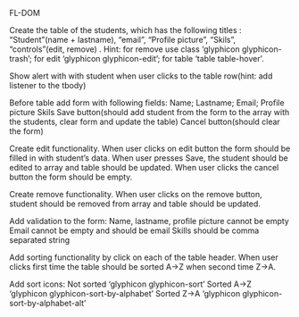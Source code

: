 
FL-DOM

Create the table of the students, which has the following titles : “Student”(name + lastname), “email”, “Profile picture”, “Skils”, “controls”(edit, remove) . Hint: for remove use class ‘glyphicon glyphicon-trash’; for edit ‘glyphicon glyphicon-edit’; for table ‘table table-hover’.

Show alert with with student when user clicks to the table row(hint: add listener to the tbody)

Before table add form with following fields: Name; Lastname; Email; Profile picture Skils Save button(should add student from the form to the array with the students, clear form and update the table) Cancel button(should clear the form)

Create edit functionality. When user clicks on edit button the form should be filled in with student’s data. When user presses Save, the student should be edited to array and table should be updated. When user clicks the cancel button the form should be empty.

Create remove functionality. When user clicks on the remove button, student should be removed from array and table should be updated.

Add validation to the form: Name, lastname, profile picture cannot be empty Email cannot be empty and should be email Skills should be comma separated string

Add sorting functionality by click on each of the table header. When user clicks first time the table should be sorted A->Z when second time Z->A.

Add sort icons: Not sorted ‘glyphicon glyphicon-sort’ Sorted A->Z ‘glyphicon glyphicon-sort-by-alphabet’ Sorted Z->A ‘glyphicon glyphicon-sort-by-alphabet-alt’
